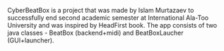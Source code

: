 CyberBeatBox is a project that was made by Islam Murtazaev to successfully end second academic semester at International Ala-Too University and was inspired by HeadFirst book. The app consists of two java classes - BeatBox (backend+midi) and BeatBoxLaucher (GUI+launcher).
